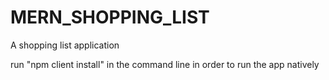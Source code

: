 # MERN_SHOPPING_LIST
A shopping list application 

run "npm client install" in the command line in order to run the app natively
